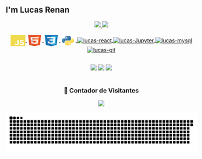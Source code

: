 ## I'm Lucas Renan

 <div align=center>
  <a href="https://github.com/B-Lucas365">
  <img height="160em" src="https://github-readme-stats.vercel.app/api?username=B-Lucas365&show_icons=true&theme=omni&include_all_commits=true&count_private=true"/>
  <img height="160em" src="https://github-readme-stats.vercel.app/api/top-langs/?username=B-Lucas365&layout=compact&langs_count=16&theme=omni"/>
<div>
<div style="display: inline_block"><br>
  <img align="center" alt="lucas-Js" height="30" width="40" src="https://raw.githubusercontent.com/devicons/devicon/master/icons/javascript/javascript-plain.svg">
  <img align="center" alt="lucas-HTML" height="30" width="40" src="https://raw.githubusercontent.com/devicons/devicon/master/icons/html5/html5-original.svg">
  <img align="center" alt="lucas-CSS" height="30" width="40" src="https://raw.githubusercontent.com/devicons/devicon/master/icons/css3/css3-original.svg">
  <img align="center" alt="lucas-Python" height="30" width="40" src="https://raw.githubusercontent.com/devicons/devicon/master/icons/python/python-original.svg">
 <img align="center" alt="lucas-react" height="30" width="40" src="https://upload.wikimedia.org/wikipedia/commons/thumb/a/a7/React-icon.svg/1024px-React-icon.svg.png">
 <img align="center" alt="lucas-Jupyter" height="30" width="40" src="https://jupyter.org/assets/main-logo.svg">
 <img align="center" alt="lucas-mysql" height="30" width="30" src="https://labs.mysql.com/common/logos/mysql-logo.svg?v2">
 <img align="center" alt="lucas-git" height="30" width="30" src="https://www.vectorlogo.zone/logos/git-scm/git-scm-icon.svg">
 
</div>
</div>


 ##

 <div align=center> 
  <a height="30" width="40" href="https://www.instagram.com/1lucas_r/" target="_blank"><img src="https://cdn3.iconfinder.com/data/icons/2018-social-media-logotypes/1000/2018_social_media_popular_app_logo_instagram-256.png" target="_blank"></a>
  <a height="30" width="40" href = "mailto: lucasrenan365@outlook.com"><img src="https://cdn3.iconfinder.com/data/icons/capsocial-round/500/Outlook-256.png" target="_blank"></a>
  <a height="30" width="40" href="https://www.linkedin.com/in/lucas-renan3/" target="_blank"><img src="https://cdn1.iconfinder.com/data/icons/logotypes/32/circle-linkedin-256.png" target="_blank"></a>
</div>
 
 <br>
 
 <div align=center>
  <h3><b>📍 Contador de Visitantes</b></h3>
</div>
    
<!-- retro visitor counter -->  
<p align="center" >   
  <img src="https://profile-counter.glitch.me/B-Lucas365/count.svg" />  
</p>

![github contribution grid snake animation](https://raw.githubusercontent.com/B-Lucas365/B-Lucas365/output/github-contribution-grid-snake.svg)
<!--




